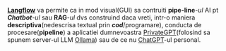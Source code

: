 [**Langflow**](https://www.langflow.org/) va permite ca in mod visual(GUI) sa contruiti **pipe-line**-*ul* AI pt ***Chatbot***-*ul* sau **RAG**-*ul* dvs construind daca vreti, intr-o maniera **descriptiva**(nedescrisa textual prin ***cod***/programare), conducta de procesare(**pipeline**) a aplicatiei dumnevoastra [PrivateGPT](https://github.com/ollama/ollama/tree/main/examples/langchain-python-rag-privategpt)(folosind sa spunem server-ul LLM [Ollama](https://ollama.com/download/windows)) sau de ce nu [ChatGPT](https://chatgpt.com/)-ul personal.
